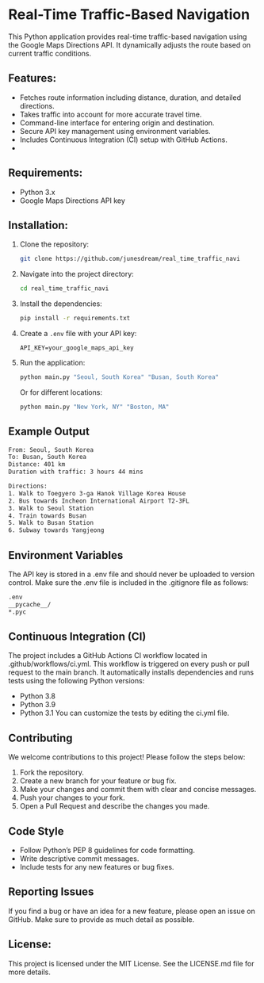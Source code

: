 # Real-Time Traffic-Based Navigation

This Python application provides real-time traffic-based navigation using the Google Maps Directions API. It dynamically adjusts the route based on current traffic conditions.

## Features:
- Fetches route information including distance, duration, and detailed directions.
- Takes traffic into account for more accurate travel time.
- Command-line interface for entering origin and destination.
- Secure API key management using environment variables.
- Includes Continuous Integration (CI) setup with GitHub Actions.
- 
## Requirements:
- Python 3.x
- Google Maps Directions API key

## Installation:

1. Clone the repository:
   ```bash
   git clone https://github.com/junesdream/real_time_traffic_navi
   ```

2. Navigate into the project directory:
   ```bash
   cd real_time_traffic_navi
   ```

3. Install the dependencies:
   ```bash
   pip install -r requirements.txt
   ```

4. Create a `.env` file with your API key:
   ```
   API_KEY=your_google_maps_api_key
   ```

5. Run the application:
   ```bash
   python main.py "Seoul, South Korea" "Busan, South Korea"
   ```
   Or for different locations:
   ```bash
   python main.py "New York, NY" "Boston, MA"
   ```
## Example Output
   ```bash
From: Seoul, South Korea
To: Busan, South Korea
Distance: 401 km
Duration with traffic: 3 hours 44 mins

Directions:
1. Walk to Toegyero 3-ga Hanok Village Korea House
2. Bus towards Incheon International Airport T2-3FL
3. Walk to Seoul Station
4. Train towards Busan
5. Walk to Busan Station
6. Subway towards Yangjeong
   ```

## Environment Variables
The API key is stored in a .env file and should never be uploaded to version control. Make sure the .env file is included in the .gitignore file as follows:
  ```bash
.env
__pycache__/
*.pyc
  ```

## Continuous Integration (CI)
The project includes a GitHub Actions CI workflow located in .github/workflows/ci.yml. This workflow is triggered on every push or pull request to the main branch. It automatically installs dependencies and runs tests using the following Python versions:
- Python 3.8 
- Python 3.9 
- Python 3.1
You can customize the tests by editing the ci.yml file.

## Contributing
We welcome contributions to this project! Please follow the steps below:

1. Fork the repository.
2. Create a new branch for your feature or bug fix.
3. Make your changes and commit them with clear and concise messages.
4. Push your changes to your fork.
5. Open a Pull Request and describe the changes you made.

## Code Style
- Follow Python’s PEP 8 guidelines for code formatting. 
- Write descriptive commit messages. 
- Include tests for any new features or bug fixes.

## Reporting Issues
If you find a bug or have an idea for a new feature, please open an issue on GitHub. Make sure to provide as much detail as possible.

## License:
This project is licensed under the MIT License. See the LICENSE.md file for more details.
